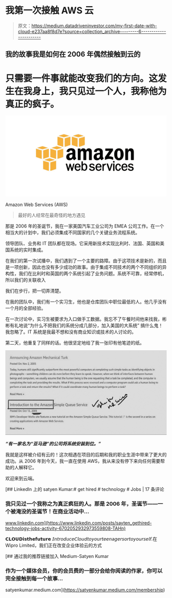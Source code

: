 # 我第一次接触 AWS 云

> 原文：<https://medium.datadriveninvestor.com/my-first-date-with-cloud-e237aa8f8d7e?source=collection_archive---------6----------------------->

## 我的故事我是如何在 2006 年偶然接触到云的

# 只需要一件事就能改变我们的方向。这发生在我身上，我只见过一个人，我称他为真正的疯子。

![](img/11d8f2fe977be321589f08e771fb01aa.png)

Amazon Web Services (AWS)

> 最好的人经常在最奇怪的地方遇见

那是 2006 年的圣诞节，我在一家美国汽车工业公司为 EMEA 公司工作。在一个相当大的计划中，我们必须集成不同国家的几个关键业务流程系统。

领导团队、业务和 IT 团队都在现场。它采用新技术实现比利时、法国、英国和美国系统的实时集成。

在我们的第一次试播中，我们遇到了一个主要的路障。由于这项技术是新的，而且是一项创新，因此也没有多少成功的故事。由于集成不同技术的两个不同组织的异构性，我们在比利时和英国的两个系统引起了业务问题。系统不可靠，经常停机，所以我们的关联收入

我们在步行，把一切弄清楚。

在我的团队中，我们有一个实习生，他也是仓库团队中职位最低的人。他几乎没有一个月的全部经验。

在一次讨论中，实习生被要求为入口做手工数据。我忘不了午餐时间他来找我，彬彬有礼地说“为什么不把我们的系统分成几部分，加入美国的大系统”
搞什么鬼！我忽略了。IT 系统是我最不想和没有商业知识或技术的人讨论的。

第二天，他重复了同样的话。他很坚定地给了我一张印有他笔迹的纸。

![](img/ab66607f0d8d7e6489b7a89b8d1440e7.png)

***“有一家名为“亚马逊”的公司将系统安装到位。”***

我就是这样被介绍有云的！这次相遇在项目的后期和我的职业生涯中带来了更大的成功。从 2006 年到今天，我一直在使用 AWS，我从来没有停下来向任何需要帮助的人解释它。

欢迎来到云端。

[](https://www.linkedin.com/posts/sayten_gethired-technology-jobs-activity-6702052932973559808-TAHn) [## LinkedIn 上的 satyen Kumar:# get hired # technology # Jobs | 17 条评论

### 我只见过一个我称之为真正疯狂的人。那是 2006 年，圣诞节——一个被淹没的圣诞节！在商业活动中…

www.linkedin.com](https://www.linkedin.com/posts/sayten_gethired-technology-jobs-activity-6702052932973559808-TAHn) 

𝗖𝗟𝗢𝗨𝗗𝗶𝘀𝘁𝗵𝗲𝗳𝘂𝘁𝘂𝗿𝗲
𝘐𝘯𝘵𝘳𝘰𝘥𝘶𝘤𝘦𝘊𝘭𝘰𝘶𝘥𝘵𝘰𝘺𝘰𝘶𝘳𝘵𝘦𝘦𝘯𝘢𝘨𝘦𝘳𝘴𝘰𝘳𝘵𝘰𝘺𝘰𝘶𝘳𝘴𝘦𝘭𝘧.在 Wipro Limited，我们正在改变企业体验云的方式

[](https://satyenkumar.medium.com/membership) [## 通过我的推荐链接加入 Medium-Satyen Kumar

### 作为一个媒体会员，你的会员费的一部分会给你阅读的作家，你可以完全接触到每一个故事…

satyenkumar.medium.com](https://satyenkumar.medium.com/membership)